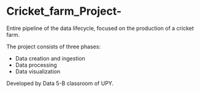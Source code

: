 # Cricket_farm_Project-
Entire pipeline of the data lifecycle, focused on the production of a cricket farm.

The project consists of three phases:
- Data creation and ingestion
- Data processing
- Data visualization

Developed by Data 5-B classroom of UPY.
